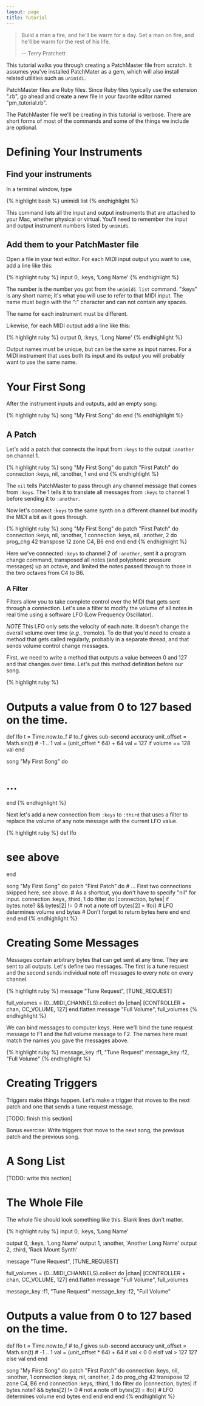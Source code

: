 ```yaml
---
layout: page
title: Tutorial
---
```


> Build a man a fire, and he'll be warm for a day.
> Set a man on fire, and he'll be warm for the rest of his life.
>
> -- Terry Pratchett

This tutorial walks you through creating a PatchMaster file from scratch. It
assumes you've installed PatchMater as a gem, which will also install
related utilities such as `unimidi`.

PatchMaster files are Ruby files. Since Ruby files typically use the
extension ".rb", go ahead and create a new file in your favorite editor
named "pm_tutorial.rb".

The PatchMaster file we'll be creating in this tutorial is verbose. There
are short forms of most of the commands and some of the things we include
are optional.

# Defining Your Instruments

## Find your instruments

In a terminal window, type

{% highlight bash %}
unimidi list
{% endhighlight %}

This command lists all the input and output instruments that are attached to
your Mac, whether physical or virtual. You'll need to remember the input and
output instrument numbers listed by `unimidi`.

## Add them to your PatchMaster file

Open a file in your text editor. For each MIDI input output you want to use,
add a line like this:

{% highlight ruby %}
input 0, :keys, 'Long Name'
{% endhighlight %}

The number is the number you got from the `unimidi list` command. ":keys" is
any short name; it's what you will use to refer to that MIDI input. The name
must begin with the ":" character and can not contain any spaces.

The name for each instrument must be different.

Likewise, for each MIDI output add a line like this:

{% highlight ruby %}
output 0, :keys, 'Long Name'
{% endhighlight %}

Output names must be unique, but can be the same as input names. For a MIDI
instrument that uses both its input and its output you will probably want to
use the same name.

# Your First Song

After the instrument inputs and outputs, add an empty song:

{% highlight ruby %}
song "My First Song" do
end
{% endhighlight %}

## A Patch

Let's add a patch that connects the input from `:keys` to the output
`:another` on channel 1.

{% highlight ruby %}
song "My First Song" do
  patch "First Patch" do
    connection :keys, nil, :another, 1
  end
end
{% endhighlight %}

The `nil` tells PatchMaster to pass through any channel message that comes
from `:keys`. The 1 tells it to translate all messages from `:keys` to
channel 1 before sending it to `:another`.

Now let's connect `:keys` to the same synth on a different channel but
modify the MIDI a bit as it goes through.

{% highlight ruby %}
song "My First Song" do
  patch "First Patch" do
    connection :keys, nil, :another, 1
    connection :keys, nil, :another, 2 do
      prog_chg 42
      transpose 12
      zone C4, B6
    end
  end
end
{% endhighlight %}

Here we've connected `:keys` to channel 2 of `:another`, sent it a program
change command, transposed all notes (and polyphonic pressure messages) up
an octave, and limited the notes passed through to those in the two octaves
from C4 to B6.

### A Filter

Filters allow you to take complete control over the MIDI that gets sent
through a connection. Let's use a filter to modify the volume of all notes
in real time using a software LFO (Low Frequency Oscillator).

*NOTE* This LFO only sets the velocity of each note. It doesn't change the
overall volume over time (_e.g._, tremolo). To do that you'd need to create
a method that gets called regularly, probably in a separate thread, and that
sends volume control change messages.

First, we need to write a method that outputs a value between 0 and 127 and
that changes over time. Let's put this method definition before our song.

{% highlight ruby %}
# Outputs a value from 0 to 127 based on the time.
def lfo
  t = Time.now.to_f             # to_f gives sub-second accuracy
  unit_offset = Math.sin(t)     # -1 .. 1
  val = (unit_offset * 64) + 64
  val = 127 if volume == 128
  val
end

song "My First Song" do
  # ...
end
{% endhighlight %}

Next let's add a new connection from `:keys` to `:third` that uses a filter
to replace the volume of any note message with the current LFO value.

{% highlight ruby %}
def lfo
  # see above
end
  
song "My First Song" do
  patch "First Patch" do
    # ... First two connections skipped here, see above.
    # As a shortcut, you don't have to specify "nil" for input.
    connection :keys, :third, 1 do
      filter do |connection, bytes|
        if bytes.note? && bytes[2] != 0 # not a note off
          bytes[2] = lfo()              # LFO determines volume
        end
        bytes                   # Don't forget to return bytes here
      end
    end
  end
end
{% endhighlight %}

# Creating Some Messages

Messages contain arbitrary bytes that can get sent at any time. They are
sent to all outputs. Let's define two messages. The first is a tune request
and the second sends individual note off messages to every note on every
channel.

{% highlight ruby %}
message "Tune Request", [TUNE_REQUEST]

full_volumes = (0...MIDI_CHANNELS).collect do |chan|
  [CONTROLLER + chan, CC_VOLUME, 127]
end.flatten
message "Full Volume", full_volumes
{% endhighlight %}

We can bind messages to computer keys. Here we'll bind the tune request
message to F1 and the full volume message to F2. The names here must match
the names you gave the messages above.

{% highlight ruby %}
message_key :f1, "Tune Request"
message_key :f2, "Full Volume"
{% endhighlight %}

# Creating Triggers

Triggers make things happen. Let's make a trigger that moves to the next
patch and one that sends a tune request message.

[TODO: finish this section]

Bonus exercise: Write triggers that move to the next song, the previous
patch and the previous song.

# A Song List

[TODO: write this section]

# The Whole File

The whole file should look something like this. Blank lines don't matter.

{% highlight ruby %}
input 0, :keys, 'Long Name'

output 0, :keys, 'Long Name'
output 1, :another, 'Another Long Name'
output 2, :third, 'Rack Mount Synth'

message "Tune Request", [TUNE_REQUEST]

full_volumes = (0...MIDI_CHANNELS).collect do |chan|
  [CONTROLLER + chan, CC_VOLUME, 127]
end.flatten
message "Full Volume", full_volumes

message_key :f1, "Tune Request"
message_key :f2, "Full Volume"

# Outputs a value from 0 to 127 based on the time.
def lfo
  t = Time.now.to_f             # to_f gives sub-second accuracy
  unit_offset = Math.sin(t)     # -1 .. 1
  val = (unit_offset * 64) + 64
  if val < 0
    0
  elsif val > 127
    127
  else
    val
  end
end

song "My First Song" do
  patch "First Patch" do
    connection :keys, nil, :another, 1
    connection :keys, nil, :another, 2 do
      prog_chg 42
      transpose 12
      zone C4, B6
    end
    connection :keys, :third, 1 do
      filter do |connection, bytes|
        if bytes.note? && bytes[2] != 0 # not a note off
          bytes[2] = lfo()              # LFO determines volume
        end
        bytes
      end
    end
  end
end
{% endhighlight %}

